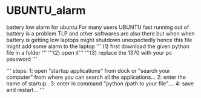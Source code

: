 # UBUNTU_alarm
battery low alarm for ubuntu
For many users UBUNTU fast running out of battery is a problem
TLP and other softwares are also there but when when battery is getting low laptops might shutdown unexpectedly
hence this file might add some alarm to the laptop
'''
(1) first download the given python file in a folder '''
'''(2) open it'''
'''(3) replace the 1370 with your pc password
'''

'''
steps:
1: open "startup applications" from dock or "search your computer" from where you can search all the applications...
2: enter the name of startup..
3: enter in command "python /path to your file"....
4: save and restart...
'''
